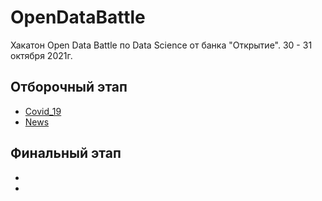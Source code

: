 # OpenDataBattle
Хакатон Open Data Battle по Data Science от банка "Открытие". 
30 - 31 октября 2021г.


## Отборочный этап
- [Covid_19](./Covid_19)
- [News](./News)


## Финальный этап
- []()
- []()